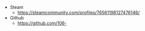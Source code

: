 
- Steam
    - https://steamcommunity.com/profiles/76561198127476146/
- Github
    - https://github.com/106-
